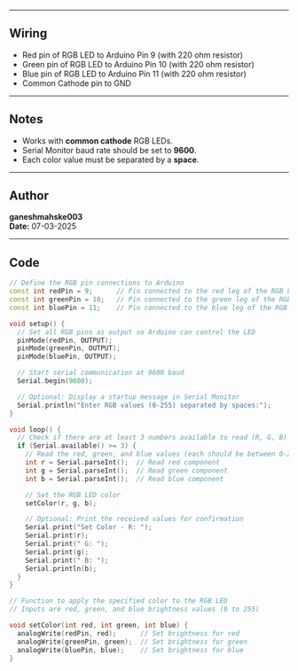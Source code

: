 
---

## Wiring

- Red pin of RGB LED to Arduino Pin 9 (with 220 ohm resistor)
- Green pin of RGB LED to Arduino Pin 10 (with 220 ohm resistor)
- Blue pin of RGB LED to Arduino Pin 11 (with 220 ohm resistor)
- Common Cathode pin to GND

---

## Notes

- Works with **common cathode** RGB LEDs.
- Serial Monitor baud rate should be set to **9600**.
- Each color value must be separated by a **space**.

---

## Author

**ganeshmahske003**  
**Date:** 07-03-2025

---

## Code

```cpp
// Define the RGB pin connections to Arduino
const int redPin = 9;      // Pin connected to the red leg of the RGB LED
const int greenPin = 10;   // Pin connected to the green leg of the RGB LED
const int bluePin = 11;    // Pin connected to the blue leg of the RGB LED

void setup() {
  // Set all RGB pins as output so Arduino can control the LED
  pinMode(redPin, OUTPUT);
  pinMode(greenPin, OUTPUT);
  pinMode(bluePin, OUTPUT);

  // Start serial communication at 9600 baud
  Serial.begin(9600);

  // Optional: Display a startup message in Serial Monitor
  Serial.println("Enter RGB values (0-255) separated by spaces:");
}

void loop() {
  // Check if there are at least 3 numbers available to read (R, G, B)
  if (Serial.available() >= 3) {
    // Read the red, green, and blue values (each should be between 0-255)
    int r = Serial.parseInt();  // Read red component
    int g = Serial.parseInt();  // Read green component
    int b = Serial.parseInt();  // Read blue component

    // Set the RGB LED color
    setColor(r, g, b);

    // Optional: Print the received values for confirmation
    Serial.print("Set Color - R: ");
    Serial.print(r);
    Serial.print(" G: ");
    Serial.print(g);
    Serial.print(" B: ");
    Serial.println(b);
  }
}

// Function to apply the specified color to the RGB LED
// Inputs are red, green, and blue brightness values (0 to 255)

void setColor(int red, int green, int blue) {
  analogWrite(redPin, red);      // Set brightness for red
  analogWrite(greenPin, green);  // Set brightness for green
  analogWrite(bluePin, blue);    // Set brightness for blue
}
